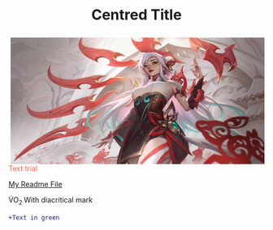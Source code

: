 <H1> <p align="center"> Centred Title </H1>
<img align="right" src="Images/Irelia.jpg" width="500" height="250">
<p style="color:Tomato;"> Text trial </p>
<a href="readme.md"> My Readme File </a>
<p> V&#775;O<sub>2 </sub>  With diacritical mark </p>

```diff
+Text in green